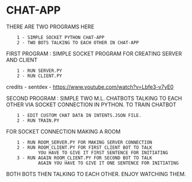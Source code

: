 # CHAT-APP

THERE ARE TWO PROGRAMS HERE

        1 - SIMPLE SOCKET PYTHON CHAT-APP
        2 - TWO BOTS TALKING TO EACH OTHER IN CHAT-APP

FIRST PROGRAM : SIMPLE SOCKET PROGRAM FOR CREATING SERVER AND CLIENT
        
        1 - RUN SERVER.PY
        2 - RUN CLIENT.PY

credits - sentdex - https://www.youtube.com/watch?v=Lbfe3-v7yE0

SECOND PROGRAM : SIMPLE TWO M.L. CHATBOTS TALKING TO EACH OTHER VIA SOCKET CONNECTION IN PYTHON.
TO TRAIN CHATBOT

        1 - EDIT CUSTOM CHAT DATA IN INTENTS.JSON FILE.
        2 - RUN TRAIN.PY
FOR SOCKET CONNECTION MAKING A ROOM

        1 - RUN ROOM_SERVER.PY FOR MAKING SERVER CONNECTION
        2 - RUN ROOM_CLIENT.PY FOR FIRST CLIENT BOT TO TALK
                YOU HAVE TO GIVE IT FIRST SENTENCE FOR INITIATING
        3 - RUN AGAIN ROOM_CLIENT.PY FOR SECOND BOT TO TALK
                AGAIN YOU HAVE TO GIVE IT ONE SENTENCE FOR INITIATING
        
       
   BOTH BOTS THEN TALKING TO EACH OTHER.
   ENJOY WATCHING THEM.
